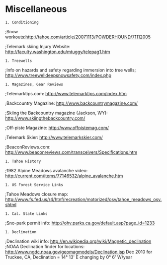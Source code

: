 # Miscellaneous

    1. Conditioning
;Snow workouts:http://tahoe.com/article/20071113/POWDERHOUND/71112005

;Telemark skiing Injury Website: http://faculty.washington.edu/mtuggy/telepag1.htm

    1. Treewells
;Info on hazards and safety regarding immersion into tree wells;
http://www.treewelldeepsnowsafety.com/index.php

    1. Magazines, Gear Reviews
;Telemarktips.com:   http://www.telemarktips.com/index.htm

;Backcountry Magazine:  http://www.backcountrymagazine.com/

;Skiing the Backcountry magazine (Jackson, WY): http://www.skiingthebackcountry.com/

;Off-piste Magazine: http://www.offpistemag.com/

;Telemark Skier: http://www.telemarkskier.com/

;BeaconReviews.com:  http://www.beaconreviews.com/transceivers/Specifications.htm

    1. Tahoe History
;1982 Alpine Meadows avalanche video: http://current.com/items/77146532/alpine_avalanche.htm

    1. US Forest Service Links
;Tahoe Meadows closure map: http://www.fs.fed.us/r4/htnf/recreation/motorized/osv/tahoe_meadows_osv.shtml

    1. Cal. State Links
;Sno-park permit info: http://ohv.parks.ca.gov/default.asp?page_id=1233

    1. Declination
;Declination wiki info: http://en.wikipedia.org/wiki/Magnetic_declination
;NOAA Declination finder for locations: http://www.ngdc.noaa.gov/geomagmodels/Declination.jsp
Dec 2010 for Truckee, CA, Declination = 14° 13' E changing by 0° 6' W/year